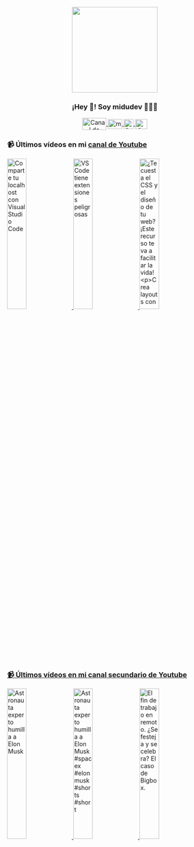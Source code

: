<p align="center" width="300">
   <img align="center" width="200" src="https://user-images.githubusercontent.com/1561955/106762302-fda9de00-6635-11eb-99be-3ef744e60c0e.png" />
   <h3 align="center">¡Hey 👋! Soy midudev 👨🏻‍💻</h3>
</p>

<p align="center">
   <a href="https://twitch.tv/midudev" target="blank">
    <img align="center" src="https://upload.wikimedia.org/wikipedia/commons/c/ce/Twitch_logo_2019.svg" alt="Canal de Twitch de midudev" height="28px" width="56px" />
  </a>
  <span style="width: 8px;"> </span>
   <a href="https://youtube.com/midudev" target="blank">
    <img align="center" src="https://upload.wikimedia.org/wikipedia/commons/0/09/YouTube_full-color_icon_%282017%29.svg" alt="midudev" height="23px" width="33px" />
  </a>
  <span style="width: 8px;"> </span>
  <a href="https://instagram.com/midu.dev" target="blank">
    <img align="center" src="https://upload.wikimedia.org/wikipedia/commons/e/e7/Instagram_logo_2016.svg" alt="Canal de Instagram de midu.dev" height="23px" width="23px" />
  </a>
  <span style="width: 8px;"> </span>
  <a href="https://twitter.com/midudev" target="blank">
    <img align="center" src="https://upload.wikimedia.org/wikipedia/commons/thumb/6/6f/Logo_of_Twitter.svg/2491px-Logo_of_Twitter.svg.png" alt="Canal de Twitter de midudev" height="23px" width="28px" />
  </a>
</p>

### 📹 Últimos vídeos en mi [canal de Youtube](https://youtube.com/midudev?sub_confirmation=1)

<a href='https://youtu.be/ODyw8sLbp3w' target='_blank'>
  <img width='30%' src='https://img.youtube.com/vi/ODyw8sLbp3w/mqdefault.jpg' alt='Comparte tu localhost con Visual Studio Code' />
</a>
<a href='https://youtu.be/9iPKhcYKuaA' target='_blank'>
  <img width='30%' src='https://img.youtube.com/vi/9iPKhcYKuaA/mqdefault.jpg' alt='VSCode tiene extensiones peligrosas' />
</a>
<a href='https://youtu.be/6rneEv_k6R0' target='_blank'>
  <img width='30%' src='https://img.youtube.com/vi/6rneEv_k6R0/mqdefault.jpg' alt='¿Te cuesta el CSS y el diseño de tu web?
¡Este recurso te va a facilitar la vida!

Crea layouts con' />
</a>

### 📹 Últimos vídeos en mi [canal secundario de Youtube](https://youtube.com/midulive?sub_confirmation=1)

<a href='https://youtu.be/_0riAO_kRwo' target='_blank'>
  <img width='30%' src='https://img.youtube.com/vi/_0riAO_kRwo/mqdefault.jpg' alt='Astronauta experto humilla a Elon Musk' />
</a>
<a href='https://youtu.be/epACUTzTfK4' target='_blank'>
  <img width='30%' src='https://img.youtube.com/vi/epACUTzTfK4/mqdefault.jpg' alt='Astronauta experto humilla a Elon Musk #spacex #elonmusk #shorts #short' />
</a>
<a href='https://youtu.be/7YUbnNhA5Lw' target='_blank'>
  <img width='30%' src='https://img.youtube.com/vi/7YUbnNhA5Lw/mqdefault.jpg' alt='El fin de trabajo en remoto. ¿Se festeja y se celebra? El caso de Bigbox.' />
</a>
